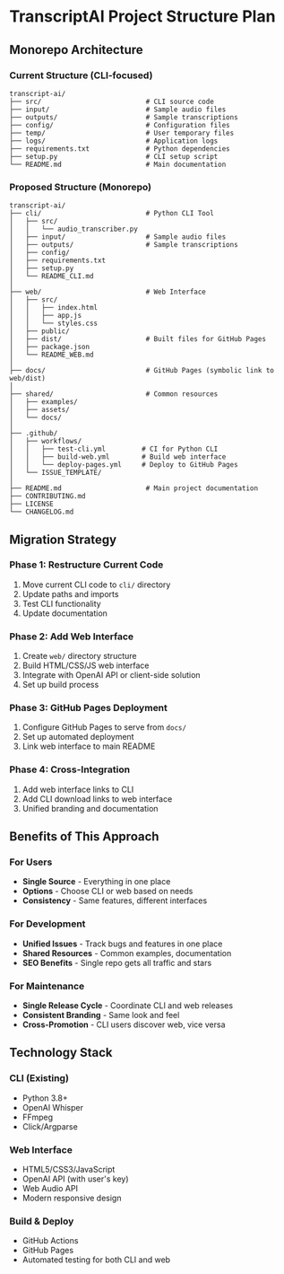 # TranscriptAI Project Structure Plan

## Monorepo Architecture

### Current Structure (CLI-focused)
```
transcript-ai/
├── src/                          # CLI source code
├── input/                        # Sample audio files
├── outputs/                      # Sample transcriptions
├── config/                       # Configuration files
├── temp/                         # User temporary files
├── logs/                         # Application logs
├── requirements.txt              # Python dependencies
├── setup.py                      # CLI setup script
└── README.md                     # Main documentation
```

### Proposed Structure (Monorepo)
```
transcript-ai/
├── cli/                          # Python CLI Tool
│   ├── src/
│   │   └── audio_transcriber.py
│   ├── input/                    # Sample audio files
│   ├── outputs/                  # Sample transcriptions  
│   ├── config/
│   ├── requirements.txt
│   ├── setup.py
│   └── README_CLI.md
│
├── web/                          # Web Interface
│   ├── src/
│   │   ├── index.html
│   │   ├── app.js
│   │   └── styles.css
│   ├── public/
│   ├── dist/                     # Built files for GitHub Pages
│   ├── package.json
│   └── README_WEB.md
│
├── docs/                         # GitHub Pages (symbolic link to web/dist)
│
├── shared/                       # Common resources
│   ├── examples/
│   ├── assets/
│   └── docs/
│
├── .github/
│   ├── workflows/
│   │   ├── test-cli.yml         # CI for Python CLI
│   │   ├── build-web.yml        # Build web interface
│   │   └── deploy-pages.yml     # Deploy to GitHub Pages
│   └── ISSUE_TEMPLATE/
│
├── README.md                     # Main project documentation
├── CONTRIBUTING.md
├── LICENSE
└── CHANGELOG.md
```

## Migration Strategy

### Phase 1: Restructure Current Code
1. Move current CLI code to `cli/` directory
2. Update paths and imports
3. Test CLI functionality
4. Update documentation

### Phase 2: Add Web Interface  
1. Create `web/` directory structure
2. Build HTML/CSS/JS web interface
3. Integrate with OpenAI API or client-side solution
4. Set up build process

### Phase 3: GitHub Pages Deployment
1. Configure GitHub Pages to serve from `docs/`
2. Set up automated deployment
3. Link web interface to main README

### Phase 4: Cross-Integration
1. Add web interface links to CLI
2. Add CLI download links to web interface
3. Unified branding and documentation

## Benefits of This Approach

### For Users
- **Single Source** - Everything in one place
- **Options** - Choose CLI or web based on needs
- **Consistency** - Same features, different interfaces

### For Development
- **Unified Issues** - Track bugs and features in one place
- **Shared Resources** - Common examples, documentation
- **SEO Benefits** - Single repo gets all traffic and stars

### For Maintenance
- **Single Release Cycle** - Coordinate CLI and web releases
- **Consistent Branding** - Same look and feel
- **Cross-Promotion** - CLI users discover web, vice versa

## Technology Stack

### CLI (Existing)
- Python 3.8+
- OpenAI Whisper
- FFmpeg
- Click/Argparse

### Web Interface
- HTML5/CSS3/JavaScript
- OpenAI API (with user's key)
- Web Audio API
- Modern responsive design

### Build & Deploy
- GitHub Actions
- GitHub Pages
- Automated testing for both CLI and web